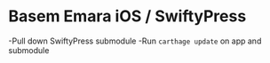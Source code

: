 # Basem Emara iOS / SwiftyPress
-Pull down SwiftyPress submodule
-Run `carthage update` on app and submodule